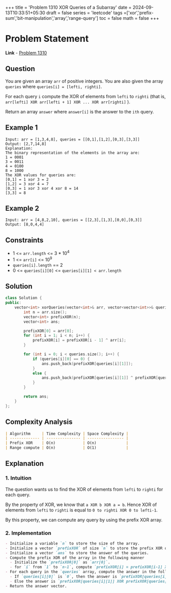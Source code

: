 +++
title = 'Problem 1310 XOR Queries of a Subarray'
date = 2024-09-13T10:33:51+05:30
draft = false
series = 'leetcode'
tags =['xor','prefix-sum','bit-manipulation','array','range-query']
toc = false
math = false
+++

# Problem Statement

**Link** - [Problem 1310](https://leetcode.com/problems/xor-queries-of-a-subarray/description/)

## Question

You are given an array `arr` of positive integers. You are also given the array `queries` where `queries[i] = [lefti, righti]`.

For each query `i` compute the XOR of elements from `lefti` to `righti` (that is, ` arr[lefti] XOR arr[lefti + 1] XOR ... XOR arr[righti]` ).

Return an array `answer` where `answer[i]` is the answer to the `ith` query.

## Example 1

```
Input: arr = [1,3,4,8], queries = [[0,1],[1,2],[0,3],[3,3]]
Output: [2,7,14,8]
Explanation:
The binary representation of the elements in the array are:
1 = 0001
3 = 0011
4 = 0100
8 = 1000
The XOR values for queries are:
[0,1] = 1 xor 3 = 2
[1,2] = 3 xor 4 = 7
[0,3] = 1 xor 3 xor 4 xor 8 = 14
[3,3] = 8
```

## Example 2

```
Input: arr = [4,8,2,10], queries = [[2,3],[1,3],[0,0],[0,3]]
Output: [8,0,4,4]
```

## Constraints

- 1 <= `arr.length` <= 3 \* 10<sup>4</sup>
- 1 <= `arr[i]` <= 10<sup>9</sup>
- `queries[i].length` == 2
- 0 <= `queries[i][0]` <= `queries[i][1] < arr.length`

## Solution

```cpp
class Solution {
public:
    vector<int> xorQueries(vector<int>& arr, vector<vector<int>>& queries) {
        int n = arr.size();
        vector<int> prefixXOR(n);
        vector<int> ans;

        prefixXOR[0] = arr[0];
        for (int i = 1; i < n; i++) {
            prefixXOR[i] = prefixXOR[i - 1] ^ arr[i];
        }

        for (int i = 0; i < queries.size(); i++) {
            if (queries[i][0] == 0) {
                ans.push_back(prefixXOR[queries[i][1]]);
            }
            else {
                ans.push_back(prefixXOR[queries[i][1]] ^ prefixXOR[queries[i][0] - 1]);
            }
        }

        return ans;
    }
};
```

## Complexity Analysis

```markdown
| Algorithm     | Time Complexity | Space Complexity |
| ------------- | --------------- | ---------------- |
| Prefix XOR    | O(n)            | O(n)             |
| Range compute | O(n)            | O(1)             |
```

## Explanation

### 1. Intuition

The question wants us to find the XOR of elements from `lefti` to `righti` for each query.

By the property of XOR, we know that `a XOR b XOR a = b`.
Hence XOR of elements from `lefti` to `righti` is equal to `0 to righti XOR 0 to lefti-1`.

By this property, we can compute any query by using the prefix XOR array.

### 2. Implementation

```markdown
- Initialize a variable `n` to store the size of the array.
- Initialize a vector `prefixXOR` of size `n` to store the prefix XOR of the array.
- Initialize a vector `ans` to store the answer of the queries.
- Compute the prefix XOR of the array in the following manner
  - Initialize the `prefixXOR[0]` as `arr[0]`.
  - for `i` from `1` to `n-1`, compute `prefixXOR[i] = prefixXOR[i-1] XOR arr[i]`.
- For each query in the `queries` array, compute the answer in the following manner
  - If `queries[i][0]` is `0`, then the answer is `prefixXOR[queries[i][1]]`.
  - Else the answer is `prefixXOR[queries[i][1]] XOR prefixXOR[queries[i][0]-1]`.
- Return the answer vector.
```

